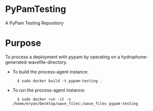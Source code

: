 # PyPamTesting
A PyPam Testing Repository

# Purpose
To process a deployment with pypam by operating on a hydrophone-generated-wavefile-directory.

- To build the process-agent instance:

        $ sudo docker build -t pypam-testing .

- To run the process-agent instance:

        $ sudo docker run -it -v /home/mryan/Desktop/wave_files:/wave_files pypam-testing




